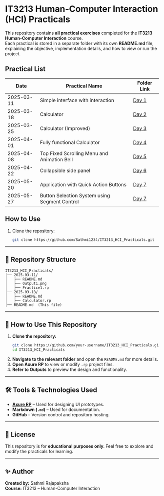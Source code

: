 # IT3213 Human-Computer Interaction (HCI) Practicals

This repository contains **all practical exercises** completed for the **IT3213 Human-Computer Interaction** course.  
Each practical is stored in a separate folder with its own **README.md** file, explaining the objective, implementation details, and how to view or run the project.


## Practical List

| Date       | Practical Name            | Folder Link |
|------------|--------------------------|-------------|
| 2025-03-11 | Simple interface with interaction     | [Day 1](/2025-03-11/README.md) |
| 2025-03-18 | Calculator       | [Day 2](/2025-03-18/README.md) |
| 2025-03-25 | Calculator (Improved)       | [Day 3](/2025-03-25/README.md) |
| 2025-04-01 | Fully functional Calculator       | [Day 4](/2025-04-01/README.md) |
| 2025-04-08 | Top Fixed Scrolling Menu and Animation Bell       | [Day 5](/2025-04-08/README.md) |
| 2025-04-22 | Collapsible side panel  | [Day 6](/2025-04-22/README.md) |
| 2025-05-20 | Application with Quick Action Buttons | [Day 7](/2025-05-20/README.md) |
| 2025-05-27 | Button Selection System using Segment Control | [Day 7](/2025-05-20/README.md) |

## How to Use
1. Clone the repository:
   ```sh
   git clone https://github.com/Sathmi1234/IT3213_HCI_Practicals.git


---

## 📌 Repository Structure

```
IT3213_HCI_Practicals/
│── 2025-03-11/  
│   ├── README.md  
│   ├── Output1.png
│   ├── Practice1.rp
│── 2025-03-18/  
│   ├── README.md  
│   ├── Calculator.rp  
│── README.md  (This file)
```

---

## 📖 How to Use This Repository

1. **Clone the repository:**
   ```sh
   git clone https://github.com/your-username/IT3213_HCI_Practicals.git
   cd IT3213_HCI_Practicals
   ```
2. **Navigate to the relevant folder** and open the `README.md` for more details.
3. **Open Axure RP** to view or modify `.rp` project files.
4. **Refer to Outputs** to preview the design and functionality.

---

## 🛠️ Tools & Technologies Used

- **[Axure RP](https://www.axure.com/)** – Used for designing UI prototypes.
- **Markdown (`.md`)** – Used for documentation.
- **GitHub** – Version control and repository hosting.

---

## 📜 License

This repository is for **educational purposes only**. Feel free to explore and modify the practicals for learning.

---

## ✨ Author

**Created by:** Sathmi Rajapaksha  
**Course:** IT3213 – Human-Computer Interaction
